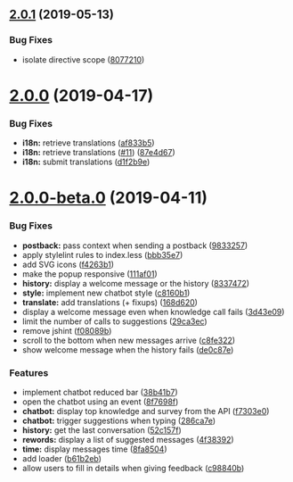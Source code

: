 ## [2.0.1](https://github.com/ovh-ux/ng-ovh-chatbot/compare/v2.0.0...v2.0.1) (2019-05-13)


### Bug Fixes

* isolate directive scope ([8077210](https://github.com/ovh-ux/ng-ovh-chatbot/commit/8077210))



# [2.0.0](https://github.com/ovh-ux/ng-ovh-chatbot/compare/v2.0.0-beta.0...v2.0.0) (2019-04-17)


### Bug Fixes

* **i18n:** retrieve translations ([af833b5](https://github.com/ovh-ux/ng-ovh-chatbot/commit/af833b5))
* **i18n:** retrieve translations ([#11](https://github.com/ovh-ux/ng-ovh-chatbot/issues/11)) ([87e4d67](https://github.com/ovh-ux/ng-ovh-chatbot/commit/87e4d67))
* **i18n:** submit translations ([d1f2b9e](https://github.com/ovh-ux/ng-ovh-chatbot/commit/d1f2b9e))



# [2.0.0-beta.0](https://github.com/ovh-ux/ng-ovh-chatbot/compare/v1.0.4...v2.0.0-beta.0) (2019-04-11)


### Bug Fixes

* **postback:** pass context when sending a postback ([9833257](https://github.com/ovh-ux/ng-ovh-chatbot/commit/9833257))
* apply stylelint rules to index.less ([bbb35e7](https://github.com/ovh-ux/ng-ovh-chatbot/commit/bbb35e7))
* add SVG icons ([f4263b1](https://github.com/ovh-ux/ng-ovh-chatbot/commit/f4263b1))
* make the popup responsive ([111af01](https://github.com/ovh-ux/ng-ovh-chatbot/commit/111af01))
* **history:** display a welcome message or the history ([8337472](https://github.com/ovh-ux/ng-ovh-chatbot/commit/8337472))
* **style:** implement new chatbot style ([c8160b1](https://github.com/ovh-ux/ng-ovh-chatbot/commit/c8160b1))
* **translate:** add translations (+ fixups) ([168d620](https://github.com/ovh-ux/ng-ovh-chatbot/commit/168d620))
* display a welcome message even when knowledge call fails ([3d43e09](https://github.com/ovh-ux/ng-ovh-chatbot/commit/3d43e09))
* limit the number of calls to suggestions ([29ca3ec](https://github.com/ovh-ux/ng-ovh-chatbot/commit/29ca3ec))
* remove jshint ([f08089b](https://github.com/ovh-ux/ng-ovh-chatbot/commit/f08089b))
* scroll to the bottom when new messages arrive ([c8fe322](https://github.com/ovh-ux/ng-ovh-chatbot/commit/c8fe322))
* show welcome message when the history fails ([de0c87e](https://github.com/ovh-ux/ng-ovh-chatbot/commit/de0c87e))


### Features

* implement chatbot reduced bar ([38b41b7](https://github.com/ovh-ux/ng-ovh-chatbot/commit/38b41b7))
* open the chatbot using an event ([8f7698f](https://github.com/ovh-ux/ng-ovh-chatbot/commit/8f7698f))
* **chatbot:** display top knowledge and survey from the API ([f7303e0](https://github.com/ovh-ux/ng-ovh-chatbot/commit/f7303e0))
* **chatbot:** trigger suggestions when typing ([286ca7e](https://github.com/ovh-ux/ng-ovh-chatbot/commit/286ca7e))
* **history:** get the last conversation ([52c157f](https://github.com/ovh-ux/ng-ovh-chatbot/commit/52c157f))
* **rewords:** display a list of suggested messages ([4f38392](https://github.com/ovh-ux/ng-ovh-chatbot/commit/4f38392))
* **time:** display messages time ([8fa8504](https://github.com/ovh-ux/ng-ovh-chatbot/commit/8fa8504))
* add loader ([b61b2eb](https://github.com/ovh-ux/ng-ovh-chatbot/commit/b61b2eb))
* allow users to fill in details when giving feedback ([c98840b](https://github.com/ovh-ux/ng-ovh-chatbot/commit/c98840b))



